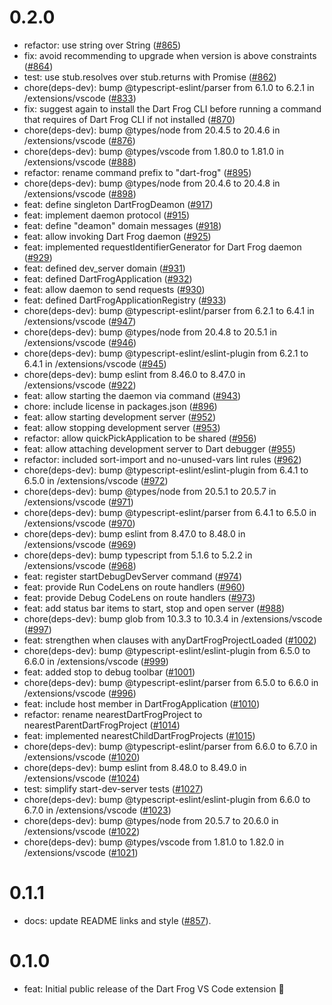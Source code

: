 # 0.2.0

- refactor: use string over String ([#865](https://github.com/VeryGoodOpenSource/dart_frog/pull/865))
- fix: avoid recommending to upgrade when version is above constraints ([#864](https://github.com/VeryGoodOpenSource/dart_frog/pull/864))
- test: use stub.resolves over stub.returns with Promise ([#862](https://github.com/VeryGoodOpenSource/dart_frog/pull/862))
- chore(deps-dev): bump @typescript-eslint/parser from 6.1.0 to 6.2.1 in /extensions/vscode ([#833](https://github.com/VeryGoodOpenSource/dart_frog/pull/833))
- fix: suggest again to install the Dart Frog CLI before running a command that requires of Dart Frog CLI if not installed ([#870](https://github.com/VeryGoodOpenSource/dart_frog/pull/870))
- chore(deps-dev): bump @types/node from 20.4.5 to 20.4.6 in /extensions/vscode ([#876](https://github.com/VeryGoodOpenSource/dart_frog/pull/876))
- chore(deps-dev): bump @types/vscode from 1.80.0 to 1.81.0 in /extensions/vscode ([#888](https://github.com/VeryGoodOpenSource/dart_frog/pull/888))
- refactor: rename command prefix to "dart-frog" ([#895](https://github.com/VeryGoodOpenSource/dart_frog/pull/895))
- chore(deps-dev): bump @types/node from 20.4.6 to 20.4.8 in /extensions/vscode ([#898](https://github.com/VeryGoodOpenSource/dart_frog/pull/898))
- feat: define singleton DartFrogDeamon ([#917](https://github.com/VeryGoodOpenSource/dart_frog/pull/917))
- feat: implement daemon protocol ([#915](https://github.com/VeryGoodOpenSource/dart_frog/pull/915))
- feat: define "deamon" domain messages ([#918](https://github.com/VeryGoodOpenSource/dart_frog/pull/918))
- feat: allow invoking Dart Frog daemon ([#925](https://github.com/VeryGoodOpenSource/dart_frog/pull/925))
- feat: implemented requestIdentifierGenerator for Dart Frog daemon ([#929](https://github.com/VeryGoodOpenSource/dart_frog/pull/929))
- feat: defined dev_server domain ([#931](https://github.com/VeryGoodOpenSource/dart_frog/pull/931))
- feat: defined DartFrogApplication ([#932](https://github.com/VeryGoodOpenSource/dart_frog/pull/932))
- feat: allow daemon to send requests ([#930](https://github.com/VeryGoodOpenSource/dart_frog/pull/930))
- feat: defined DartFrogApplicationRegistry ([#933](https://github.com/VeryGoodOpenSource/dart_frog/pull/933))
- chore(deps-dev): bump @typescript-eslint/parser from 6.2.1 to 6.4.1 in /extensions/vscode ([#947](https://github.com/VeryGoodOpenSource/dart_frog/pull/947))
- chore(deps-dev): bump @types/node from 20.4.8 to 20.5.1 in /extensions/vscode ([#946](https://github.com/VeryGoodOpenSource/dart_frog/pull/946))
- chore(deps-dev): bump @typescript-eslint/eslint-plugin from 6.2.1 to 6.4.1 in /extensions/vscode ([#945](https://github.com/VeryGoodOpenSource/dart_frog/pull/945))
- chore(deps-dev): bump eslint from 8.46.0 to 8.47.0 in /extensions/vscode ([#922](https://github.com/VeryGoodOpenSource/dart_frog/pull/922))
- feat: allow starting the daemon via command ([#943](https://github.com/VeryGoodOpenSource/dart_frog/pull/943))
- chore: include license in packages.json ([#896](https://github.com/VeryGoodOpenSource/dart_frog/pull/896))
- feat: allow starting development server ([#952](https://github.com/VeryGoodOpenSource/dart_frog/pull/952))
- feat: allow stopping development server ([#953](https://github.com/VeryGoodOpenSource/dart_frog/pull/953))
- refactor: allow quickPickApplication to be shared ([#956](https://github.com/VeryGoodOpenSource/dart_frog/pull/956))
- feat: allow attaching development server to Dart debugger ([#955](https://github.com/VeryGoodOpenSource/dart_frog/pull/955))
- refactor: included sort-import and no-unused-vars lint rules ([#962](https://github.com/VeryGoodOpenSource/dart_frog/pull/962))
- chore(deps-dev): bump @typescript-eslint/eslint-plugin from 6.4.1 to 6.5.0 in /extensions/vscode ([#972](https://github.com/VeryGoodOpenSource/dart_frog/pull/972))
- chore(deps-dev): bump @types/node from 20.5.1 to 20.5.7 in /extensions/vscode ([#971](https://github.com/VeryGoodOpenSource/dart_frog/pull/971))
- chore(deps-dev): bump @typescript-eslint/parser from 6.4.1 to 6.5.0 in /extensions/vscode ([#970](https://github.com/VeryGoodOpenSource/dart_frog/pull/970))
- chore(deps-dev): bump eslint from 8.47.0 to 8.48.0 in /extensions/vscode ([#969](https://github.com/VeryGoodOpenSource/dart_frog/pull/969))
- chore(deps-dev): bump typescript from 5.1.6 to 5.2.2 in /extensions/vscode ([#968](https://github.com/VeryGoodOpenSource/dart_frog/pull/968))
- feat: register startDebugDevServer command ([#974](https://github.com/VeryGoodOpenSource/dart_frog/pull/974))
- feat: provide Run CodeLens on route handlers ([#960](https://github.com/VeryGoodOpenSource/dart_frog/pull/960))
- feat: provide Debug CodeLens on route handlers ([#973](https://github.com/VeryGoodOpenSource/dart_frog/pull/973))
- feat: add status bar items to start, stop and open server ([#988](https://github.com/VeryGoodOpenSource/dart_frog/pull/988))
- chore(deps-dev): bump glob from 10.3.3 to 10.3.4 in /extensions/vscode ([#997](https://github.com/VeryGoodOpenSource/dart_frog/pull/997))
- feat: strengthen when clauses with anyDartFrogProjectLoaded ([#1002](https://github.com/VeryGoodOpenSource/dart_frog/pull/1002))
- chore(deps-dev): bump @typescript-eslint/eslint-plugin from 6.5.0 to 6.6.0 in /extensions/vscode ([#999](https://github.com/VeryGoodOpenSource/dart_frog/pull/999))
- feat: added stop to debug toolbar ([#1001](https://github.com/VeryGoodOpenSource/dart_frog/pull/1001))
- chore(deps-dev): bump @typescript-eslint/parser from 6.5.0 to 6.6.0 in /extensions/vscode ([#996](https://github.com/VeryGoodOpenSource/dart_frog/pull/996))
- feat: include host member in DartFrogApplication ([#1010](https://github.com/VeryGoodOpenSource/dart_frog/pull/1010))
- refactor: rename nearestDartFrogProject to nearestParentDartFrogProject ([#1014](https://github.com/VeryGoodOpenSource/dart_frog/pull/1014))
- feat: implemented nearestChildDartFrogProjects ([#1015](https://github.com/VeryGoodOpenSource/dart_frog/pull/1015))
- chore(deps-dev): bump @typescript-eslint/parser from 6.6.0 to 6.7.0 in /extensions/vscode ([#1020](https://github.com/VeryGoodOpenSource/dart_frog/pull/1020))
- chore(deps-dev): bump eslint from 8.48.0 to 8.49.0 in /extensions/vscode ([#1024](https://github.com/VeryGoodOpenSource/dart_frog/pull/1024))
- test: simplify start-dev-server tests ([#1027](https://github.com/VeryGoodOpenSource/dart_frog/pull/1027))
- chore(deps-dev): bump @typescript-eslint/eslint-plugin from 6.6.0 to 6.7.0 in /extensions/vscode ([#1023](https://github.com/VeryGoodOpenSource/dart_frog/pull/1023))
- chore(deps-dev): bump @types/node from 20.5.7 to 20.6.0 in /extensions/vscode ([#1022](https://github.com/VeryGoodOpenSource/dart_frog/pull/1022))
- chore(deps-dev): bump @types/vscode from 1.81.0 to 1.82.0 in /extensions/vscode ([#1021](https://github.com/VeryGoodOpenSource/dart_frog/pull/1021))

# 0.1.1

- docs: update README links and style ([#857](https://github.com/VeryGoodOpenSource/dart_frog/pull/857)).

# 0.1.0

- feat: Initial public release of the Dart Frog VS Code extension 🎉
